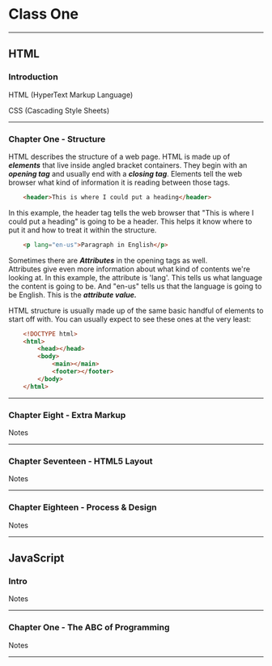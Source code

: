 # Class One

_____

## HTML

### Introduction

HTML (HyperText Markup Language)

CSS (Cascading Style Sheets)

_____

### Chapter One - Structure

HTML describes the structure of a web page. HTML is made up of ***elements*** that live inside angled bracket containers. They begin with an ***opening tag*** and usually end with a ***closing tag***.  Elements tell the web browser what kind of information it is reading between those tags.

``` html
    <header>This is where I could put a heading</header>
```

In this example, the header tag tells the web browser that "This is where I could put a heading" is going to be a header. This helps it know where to put it and how to treat it within the structure.

```html
    <p lang="en-us">Paragraph in English</p>
```

Sometimes there are ***Attributes*** in the opening tags as well.  
Attributes give even more information about what kind of contents we're looking at.
In this example, the attribute is 'lang'. This tells us what language the content is going to be.
And "en-us" tells us that the language is going to be English. This is the ***attribute value.***

HTML structure is usually made up of the same basic handful of elements to start off with. You can usually expect to see these ones at the very least:

```html
    <!DOCTYPE html>
    <html>
        <head></head>
        <body>
            <main></main>
            <footer></footer>
        </body>
    </html>
```

_____

### Chapter Eight - Extra Markup

Notes

_____

### Chapter Seventeen - HTML5 Layout

Notes

_____

### Chapter Eighteen - Process & Design

Notes

_____

## JavaScript

### Intro

Notes

_____

### Chapter One - The ABC of Programming

Notes

_____
